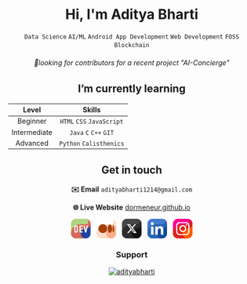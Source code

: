 <div align="center">
  
# Hi, I'm Aditya Bharti
`Data Science` `AI/ML` `Android App Development` `Web Development` `FOSS` `Blockchain`


###### 🚩looking for contributors for a recent project "AI-Concierge"

## I’m currently learning

|     Level    |           Skills          |
|:------------:|:-------------------------:|
|   Beginner   | `HTML` `CSS` `JavaScript` |
| Intermediate | `Java` `C` `C++` `GIT`      |
|   Advanced   |  `Python` `Calisthenics`  |


## Get in touch

**✉️ Email** `adityabharti1214@gmail.com`

**🌐 Live Website** [dormeneur.github.io](https://dormeneur.github.io/)



<a href="https://dev.to/adityabharti" target="blank" title="Dev"><img align="center" src="https://github.com/dormeneur/dormeneur/blob/main/dev%20logo.png" alt="Dev.to" height="40" width="40" /></a>&nbsp;&nbsp;
<a href="https://medium.com/@aadityabhartii" target="blank" title="Medium"><img align="center" src="https://github.com/dormeneur/dormeneur/blob/main/medium%20logo.png" alt="Medium" height="40" width="40" /></a>&nbsp;&nbsp;
<a href="https://x.com/workingpandas" target="blank" title="X.com"><img align="center" src="https://github.com/dormeneur/dormeneur/blob/main/X%20logo.png" alt="X.com" height="40" width="40" /></a>&nbsp;&nbsp;
<a href="https://linkedin.com/in/aadityabhartii" target="blank" title="LinkedIn"><img align="center" src="https://github.com/dormeneur/dormeneur/blob/main/linkedin%20logo.png" alt="LinkedIn" height="40" width="40" /></a>&nbsp;&nbsp;
<a href="https://instagram.com/aadityabhartii" target="blank" title="Instagram"><img align="center" src="https://github.com/dormeneur/dormeneur/blob/main/Instagram%20icon.png" alt="Instagram" height="40" width="40" /></a>


### Support
<p><a href="https://www.buymeacoffee.com/adityabharti" target="blank" title="A coffee for Aditya?"> <img src="https://cdn.buymeacoffee.com/buttons/v2/default-blue.png" height="40" width="150" alt="adityabharti" /></a></p><br>

</div>

